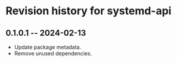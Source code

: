 # Revision history for systemd-api

## 0.1.0.1 -- 2024-02-13

* Update package metadata.
* Remove unused dependencies.

